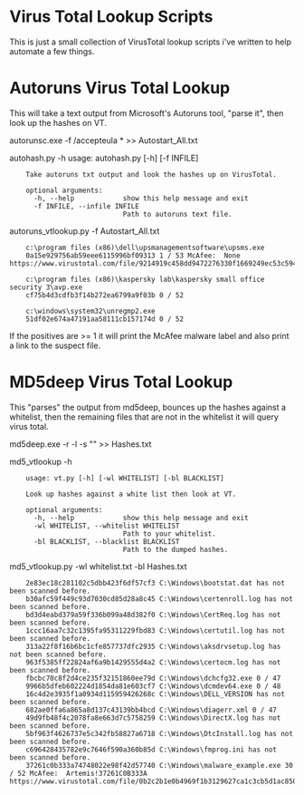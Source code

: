 Virus Total Lookup Scripts
===========================

This is just a small collection of VirusTotal lookup scripts i've written to help automate a few things.


Autoruns Virus Total Lookup
============================
This will take a text output from Microsoft's Autoruns tool, "parse it", then look up the hashes on VT.

autorunsc.exe -f /accepteula * >> Autostart_All.txt

autohash.py -h
		usage: autohash.py [-h] [-f INFILE]

		Take autoruns txt output and look the hashes up on VirusTotal.

		optional arguments:
		  -h, --help            show this help message and exit
		  -f INFILE, --infile INFILE
		                        Path to autoruns text file.

autoruns_vtlookup.py -f Autostart_All.txt

		c:\program files (x86)\dell\upsmanagementsoftware\upsms.exe 
		0a15e929756ab59eee6115996bf09313 1 / 53 McAfee:  None https://www.virustotal.com/file/9214919c458dd9472276330f1669249ec53c594c3af735dbfd297c062ff6d85e/analysis/1401228199/ 
		
		c:\program files (x86)\kaspersky lab\kaspersky small office security 3\avp.exe 
		cf75b4d3cdfb3f14b272ea6799a9f03b 0 / 52 
		
		c:\windows\system32\unregmp2.exe 
		51df02e674a47191aa58111cb157174d 0 / 52 

If the positives are >= 1 it will print the McAfee malware label and also print a link to the suspect file.

MD5deep Virus Total Lookup
=============================
This "parses" the output from md5deep, bounces up the hashes against a whitelist, then the remaining files that are not in the whitelist it will query virus total.

md5deep.exe -r -l -s "<path>" >> Hashes.txt

md5_vtlookup -h
		
		usage: vt.py [-h] [-wl WHITELIST] [-bl BLACKLIST]

		Look up hashes against a white list then look at VT.

		optional arguments:
		  -h, --help            show this help message and exit
		  -wl WHITELIST, --whitelist WHITELIST
		                        Path to your whitelist.
		  -bl BLACKLIST, --blacklist BLACKLIST
		                        Path to the dumped hashes.


md5_vtlookup.py -wl whitelist.txt -bl Hashes.txt

		2e83ec18c281102c5dbb423f6df57cf3 C:\Windows\bootstat.dat has not been scanned before.
		b30afc59f449c93d7030cd85d28a8c45 C:\Windows\certenroll.log has not been scanned before.
		bd3d4eabd379a59f336b099a48d382f0 C:\Windows\CertReq.log has not been scanned before.
		1ccc16aa7c32c1395fa95311229fbd83 C:\Windows\certutil.log has not been scanned before.
		313a22f8f16b6bc1cfe857737dfc2935 C:\Windows\aksdrvsetup.log has not been scanned before.
		963f5385ff22824af6a9b1429555d4a2 C:\Windows\certocm.log has not been scanned before.
		fbcbc70c8f2d4ce235f32151860ee79d C:\Windows\dchcfg32.exe 0 / 47
		9966b5dfeb602224d1854da81e603cf7 C:\Windows\dcmdev64.exe 0 / 48
		16c4d2e3935f1a0934d115959426268c C:\Windows\DELL_VERSION has not been scanned before.
		682ae0ffa6a865a8d137c43139bb4bcd C:\Windows\diagerr.xml 0 / 47
		49d9fb48f4c2078fa8e663d7c5758259 C:\Windows\DirectX.log has not been scanned before.
		5bf963f4626737e5c342fb58827a6718 C:\Windows\DtcInstall.log has not been scanned before.
		c696428435782e9c7646f590a360b85d C:\Windows\fmprog.ini has not been scanned before.
		37261c0b333a74748022e98f42d57740 C:\Windows\malware_example.exe 30 / 52 McAfee:  Artemis!37261C0B333A https://www.virustotal.com/file/0b2c2b1e0b4969f1b3129627ca1c3cb5d1ac8509eda7fccd39995dfa11a3f30f/analysis/1401458794/
